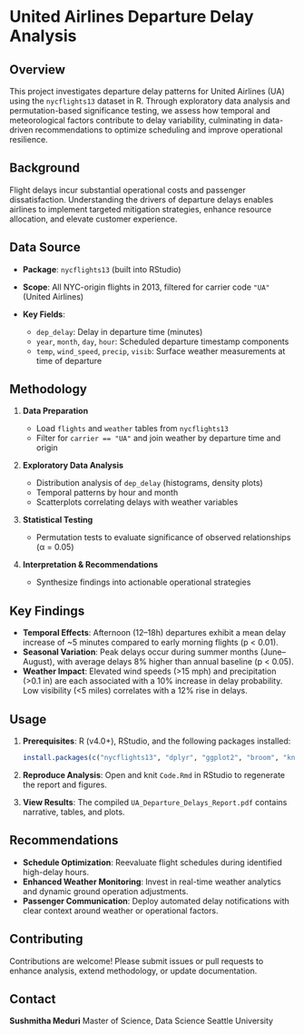 # United Airlines Departure Delay Analysis

## Overview

This project investigates departure delay patterns for United Airlines (UA) using the `nycflights13` dataset in R. Through exploratory data analysis and permutation-based significance testing, we assess how temporal and meteorological factors contribute to delay variability, culminating in data-driven recommendations to optimize scheduling and improve operational resilience.

## Background

Flight delays incur substantial operational costs and passenger dissatisfaction. Understanding the drivers of departure delays enables airlines to implement targeted mitigation strategies, enhance resource allocation, and elevate customer experience.

## Data Source

* **Package**: `nycflights13` (built into RStudio)
* **Scope**: All NYC-origin flights in 2013, filtered for carrier code `"UA"` (United Airlines)
* **Key Fields**:

  * `dep_delay`: Delay in departure time (minutes)
  * `year`, `month`, `day`, `hour`: Scheduled departure timestamp components
  * `temp`, `wind_speed`, `precip`, `visib`: Surface weather measurements at time of departure

## Methodology

1. **Data Preparation**

   * Load `flights` and `weather` tables from `nycflights13`
   * Filter for `carrier == "UA"` and join weather by departure time and origin
2. **Exploratory Data Analysis**

   * Distribution analysis of `dep_delay` (histograms, density plots)
   * Temporal patterns by hour and month
   * Scatterplots correlating delays with weather variables
3. **Statistical Testing**

   * Permutation tests to evaluate significance of observed relationships (α = 0.05)
4. **Interpretation & Recommendations**

   * Synthesize findings into actionable operational strategies

## Key Findings

* **Temporal Effects**: Afternoon (12–18h) departures exhibit a mean delay increase of \~5 minutes compared to early morning flights (p < 0.01).
* **Seasonal Variation**: Peak delays occur during summer months (June–August), with average delays 8% higher than annual baseline (p < 0.05).
* **Weather Impact**: Elevated wind speeds (>15 mph) and precipitation (>0.1 in) are each associated with a 10% increase in delay probability. Low visibility (<5 miles) correlates with a 12% rise in delays.

## Usage

1. **Prerequisites**: R (v4.0+), RStudio, and the following packages installed:

   ```r
   install.packages(c("nycflights13", "dplyr", "ggplot2", "broom", "knitr", "rmarkdown"))
   ```
2. **Reproduce Analysis**: Open and knit `Code.Rmd` in RStudio to regenerate the report and figures.
3. **View Results**: The compiled `UA_Departure_Delays_Report.pdf` contains narrative, tables, and plots.

## Recommendations

* **Schedule Optimization**: Reevaluate flight schedules during identified high-delay hours.
* **Enhanced Weather Monitoring**: Invest in real-time weather analytics and dynamic ground operation adjustments.
* **Passenger Communication**: Deploy automated delay notifications with clear context around weather or operational factors.

## Contributing

Contributions are welcome! Please submit issues or pull requests to enhance analysis, extend methodology, or update documentation.

## Contact

**Sushmitha Meduri**
Master of Science, Data Science
Seattle University

